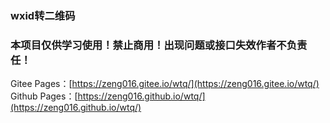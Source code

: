 ### wxid转二维码
### 本项目仅供学习使用！禁止商用！出现问题或接口失效作者不负责任！
Gitee Pages：[https://zeng016.gitee.io/wtq/](https://zeng016.gitee.io/wtq/)
Github Pages：[https://zeng016.github.io/wtq/](https://zeng016.github.io/wtq/)